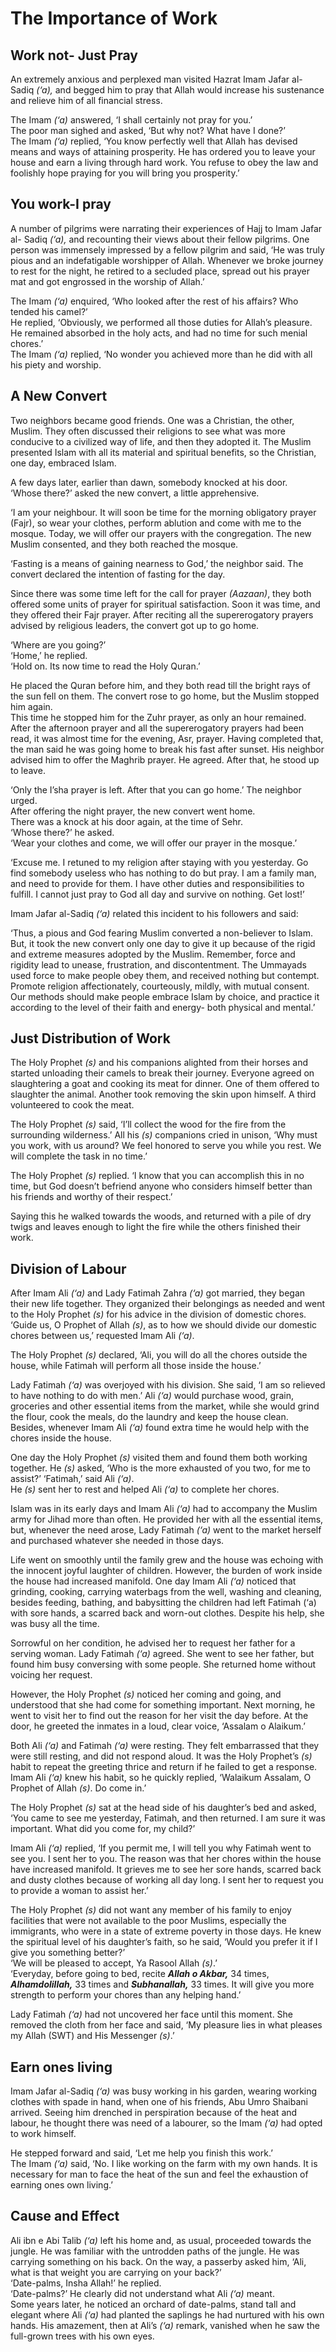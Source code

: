 The Importance of Work
======================

Work not- Just Pray
-------------------

An extremely anxious and perplexed man visited Hazrat Imam Jafar
al-Sadiq *(‘a),* and begged him to pray that Allah would increase his
sustenance and relieve him of all financial stress.

The Imam *(‘a)* answered, ‘I shall certainly not pray for you.’  
 The poor man sighed and asked, ‘But why not? What have I done?’  
 The Imam *(‘a)* replied, ‘You know perfectly well that Allah has
devised means and ways of attaining prosperity. He has ordered you to
leave your house and earn a living through hard work. You refuse to obey
the law and foolishly hope praying for you will bring you prosperity.’

You work-I pray
---------------

A number of pilgrims were narrating their experiences of Hajj to Imam
Jafar al- Sadiq *(‘a),* and recounting their views about their fellow
pilgrims. One person was immensely impressed by a fellow pilgrim and
said, ‘He was truly pious and an indefatigable worshipper of Allah.
Whenever we broke journey to rest for the night, he retired to a
secluded place, spread out his prayer mat and got engrossed in the
worship of Allah.’

The Imam *(‘a)* enquired, ‘Who looked after the rest of his affairs? Who
tended his camel?’  
 He replied, ‘Obviously, we performed all those duties for Allah’s
pleasure. He remained absorbed in the holy acts, and had no time for
such menial chores.’  
 The Imam *(‘a)* replied, ‘No wonder you achieved more than he did with
all his piety and worship.

A New Convert
-------------

Two neighbors became good friends. One was a Christian, the other,
Muslim. They often discussed their religions to see what was more
conducive to a civilized way of life, and then they adopted it. The
Muslim presented Islam with all its material and spiritual benefits, so
the Christian, one day, embraced Islam.

A few days later, earlier than dawn, somebody knocked at his door.  
 ‘Whose there?’ asked the new convert, a little apprehensive.

‘I am your neighbour. It will soon be time for the morning obligatory
prayer (Fajr), so wear your clothes, perform ablution and come with me
to the mosque. Today, we will offer our prayers with the congregation.
The new Muslim consented, and they both reached the mosque.

‘Fasting is a means of gaining nearness to God,’ the neighbor said. The
convert declared the intention of fasting for the day.

Since there was some time left for the call for prayer *(Aazaan)*, they
both offered some units of prayer for spiritual satisfaction. Soon it
was time, and they offered their Fajr prayer. After reciting all the
supererogatory prayers advised by religious leaders, the convert got up
to go home.

‘Where are you going?’  
 ‘Home,’ he replied.  
 ‘Hold on. Its now time to read the Holy Quran.’

He placed the Quran before him, and they both read till the bright rays
of the sun fell on them. The convert rose to go home, but the Muslim
stopped him again.  
 This time he stopped him for the Zuhr prayer, as only an hour remained.
After the afternoon prayer and all the supererogatory prayers had been
read, it was almost time for the evening, Asr, prayer. Having completed
that, the man said he was going home to break his fast after sunset. His
neighbor advised him to offer the Maghrib prayer. He agreed. After that,
he stood up to leave.

‘Only the I’sha prayer is left. After that you can go home.’ The
neighbor urged.  
 After offering the night prayer, the new convert went home.  
 There was a knock at his door again, at the time of Sehr.  
 ‘Whose there?’ he asked.  
 ‘Wear your clothes and come, we will offer our prayer in the mosque.’

‘Excuse me. I retuned to my religion after staying with you yesterday.
Go find somebody useless who has nothing to do but pray. I am a family
man, and need to provide for them. I have other duties and
responsibilities to fulfill. I cannot just pray to God all day and
survive on nothing. Get lost!’

Imam Jafar al-Sadiq *(‘a)* related this incident to his followers and
said:

‘Thus, a pious and God fearing Muslim converted a non-believer to Islam.
But, it took the new convert only one day to give it up because of the
rigid and extreme measures adopted by the Muslim. Remember, force and
rigidity lead to unease, frustration, and discontentment. The Ummayads
used force to make people obey them, and received nothing but contempt.
Promote religion affectionately, courteously, mildly, with mutual
consent. Our methods should make people embrace Islam by choice, and
practice it according to the level of their faith and energy- both
physical and mental.’

Just Distribution of Work
-------------------------

The Holy Prophet *(s)* and his companions alighted from their horses and
started unloading their camels to break their journey. Everyone agreed
on slaughtering a goat and cooking its meat for dinner. One of them
offered to slaughter the animal. Another took removing the skin upon
himself. A third volunteered to cook the meat.

The Holy Prophet *(s)* said, ‘I’ll collect the wood for the fire from
the surrounding wilderness.’ All his *(s)* companions cried in unison,
‘Why must you work, with us around? We feel honored to serve you while
you rest. We will complete the task in no time.’

The Holy Prophet *(s)* replied. ‘I know that you can accomplish this in
no time, but God doesn’t befriend anyone who considers himself better
than his friends and worthy of their respect.’

Saying this he walked towards the woods, and returned with a pile of dry
twigs and leaves enough to light the fire while the others finished
their work.

Division of Labour
------------------

After Imam Ali *(‘a)* and Lady Fatimah Zahra *(‘a)* got married, they
began their new life together. They organized their belongings as needed
and went to the Holy Prophet *(s)* for his advice in the division of
domestic chores. ‘Guide us, O Prophet of Allah *(s)*, as to how we
should divide our domestic chores between us,’ requested Imam Ali
*(‘a)*.

The Holy Prophet *(s)* declared, ‘Ali, you will do all the chores
outside the house, while Fatimah will perform all those inside the
house.’

Lady Fatimah *(‘a)* was overjoyed with his division. She said, ‘I am so
relieved to have nothing to do with men.’ Ali *(‘a)* would purchase
wood, grain, groceries and other essential items from the market, while
she would grind the flour, cook the meals, do the laundry and keep the
house clean. Besides, whenever Imam Ali *(‘a)* found extra time he would
help with the chores inside the house.

One day the Holy Prophet *(s)* visited them and found them both working
together. He *(s)* asked, ‘Who is the more exhausted of you two, for me
to assist?’ ‘Fatimah,’ said Ali *(‘a)*.  
 He *(s)* sent her to rest and helped Ali *(‘a)* to complete her chores.

Islam was in its early days and Imam Ali *(‘a)* had to accompany the
Muslim army for Jihad more than often. He provided her with all the
essential items, but, whenever the need arose, Lady Fatimah *(‘a)* went
to the market herself and purchased whatever she needed in those days.

Life went on smoothly until the family grew and the house was echoing
with the innocent joyful laughter of children. However, the burden of
work inside the house had increased manifold. One day Imam Ali *(‘a)*
noticed that grinding, cooking, carrying waterbags from the well,
washing and cleaning, besides feeding, bathing, and babysitting the
children had left Fatimah (‘a) with sore hands, a scarred back and
worn-out clothes. Despite his help, she was busy all the time.

Sorrowful on her condition, he advised her to request her father for a
serving woman. Lady Fatimah *(‘a)* agreed. She went to see her father,
but found him busy conversing with some people. She returned home
without voicing her request.

However, the Holy Prophet *(s)* noticed her coming and going, and
understood that she had come for something important. Next morning, he
went to visit her to find out the reason for her visit the day before.
At the door, he greeted the inmates in a loud, clear voice, ‘Assalam o
Alaikum.’

Both Ali *(‘a)* and Fatimah *(‘a)* were resting. They felt embarrassed
that they were still resting, and did not respond aloud. It was the Holy
Prophet’s *(s)* habit to repeat the greeting thrice and return if he
failed to get a response. Imam Ali *(‘a)* knew his habit, so he quickly
replied, ‘Walaikum Assalam, O Prophet of Allah *(s)*. Do come in.’

The Holy Prophet *(s)* sat at the head side of his daughter’s bed and
asked, ‘You came to see me yesterday, Fatimah, and then returned. I am
sure it was important. What did you come for, my child?’

Imam Ali *(‘a)* replied, ‘If you permit me, I will tell you why Fatimah
went to see you. I sent her to you. The reason was that her chores
within the house have increased manifold. It grieves me to see her sore
hands, scarred back and dusty clothes because of working all day long. I
sent her to request you to provide a woman to assist her.’

The Holy Prophet *(s)* did not want any member of his family to enjoy
facilities that were not available to the poor Muslims, especially the
immigrants, who were in a state of extreme poverty in those days. He
knew the spiritual level of his daughter’s faith, so he said, ‘Would you
prefer it if I give you something better?’  
 ‘We will be pleased to accept, Ya Rasool Allah *(s)*.’  
 ‘Everyday, before going to bed, recite ***Allah o Akbar,*** 34 times,
***Alhamdolillah,*** 33 times and ***Subhanallah,*** 33 times. It will
give you more strength to perform your chores than any helping hand.’

Lady Fatimah *(‘a)* had not uncovered her face until this moment. She
removed the cloth from her face and said, ‘My pleasure lies in what
pleases my Allah (SWT) and His Messenger *(s)*.’

Earn ones living
----------------

Imam Jafar al-Sadiq *(‘a)* was busy working in his garden, wearing
working clothes with spade in hand, when one of his friends, Abu Umro
Shaibani arrived. Seeing him drenched in perspiration because of the
heat and labour, he thought there was need of a labourer, so the Imam
*(‘a)* had opted to work himself.

He stepped forward and said, ‘Let me help you finish this work.’  
 The Imam *(‘a)* said, ‘No. I like working on the farm with my own
hands. It is necessary for man to face the heat of the sun and feel the
exhaustion of earning ones own living.’

Cause and Effect
----------------

Ali ibn e Abi Talib *(‘a)* left his home and, as usual, proceeded
towards the jungle. He was familiar with the untrodden paths of the
jungle. He was carrying something on his back. On the way, a passerby
asked him, ‘Ali, what is that weight you are carrying on your back?’  
 ‘Date-palms, Insha Allah!’ he replied.  
 ‘Date-palms?’ He clearly did not understand what Ali *(‘a)* meant.  
 Some years later, he noticed an orchard of date-palms, stand tall and
elegant where Ali *(‘a)* had planted the saplings he had nurtured with
his own hands. His amazement, then at Ali’s *(‘a)* remark, vanished when
he saw the full-grown trees with his own eyes.


